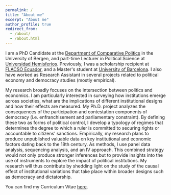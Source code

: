 ```yaml
---
permalink: /
title: "About me"
excerpt: "About me"
author_profile: true
redirect_from: 
  - /about/
  - /about.html
---
```


I am a PhD Candidate at the [Department of Comparative Politics](https://www.uib.no/sampol) in the University of Bergen, and part-time Lecturer in Political Science at [Universidad Hemisferios](https://www.uhemisferios.edu.ec/). Previously, I was a scholarship recipient at [FLACSO Ecuador](https://www.flacso.edu.ec/), and a Master's student at [University of Barcelona](https://web.ub.edu/en/web/ub/). I also have worked as Research Assistant in several projects related to political economy and democracy studies (mostly empirical).

My research broadly focuses on the intersection between politics and economics. I am particularly interested in surveying how institutions emerge across societies, what are the implications of different institutional designs and how their effects are measured. My Ph.D. project analyzes the consequences of the participation and contestation components of democracy (i.e. enfranchisement and parliamentary constraint). By defining these two as forms of political control, I develop a typology of regimes that determines the degree to which a ruler is committed to securing rights or accountable to citizens’ sanctions. Empirically, my research plans to produce unpublished valuable data on key institutional and economic factors dating back to the 18th century. As methods, I use panel data analysis, sequencing analysis, and an IV approach. This combined strategy would not only produce stronger inferences but to provide insights into the use of instruments to explore the impact of political institutions. My research will thus contribute by shedding light on the study of the causal effect of institutional variations that take place within broader designs such as democracy and dictatorship.

You can find my Curriculum Vitae [here](https://ealvarezb.github.io/files/CV_AlvarezBarreno.pdf).
